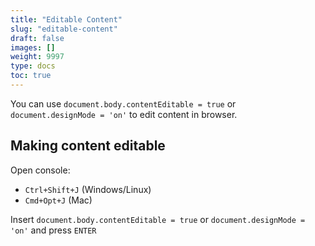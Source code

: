 ```yaml
---
title: "Editable Content"
slug: "editable-content"
draft: false
images: []
weight: 9997
type: docs
toc: true
---
```


You can use `document.body.contentEditable = true` or `
document.designMode = 'on'` to edit content in browser.

## Making content editable
Open console:
* `Ctrl+Shift+J` (Windows/Linux)
* `Cmd+Opt+J` (Mac)

Insert `document.body.contentEditable = true` or `document.designMode = 'on'` and press `ENTER`

